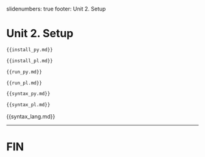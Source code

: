 slidenumbers: true
footer: Unit 2. Setup

# Unit 2. Setup

~~~ python
{{install_py.md}}
~~~

~~~ perl
{{install_pl.md}}
~~~

~~~ python
{{run_py.md}}
~~~

~~~ perl
{{run_pl.md}}
~~~

~~~ python
{{syntax_py.md}}
~~~

~~~ perl
{{syntax_pl.md}}
~~~

{{syntax_lang.md}}

---

# FIN
